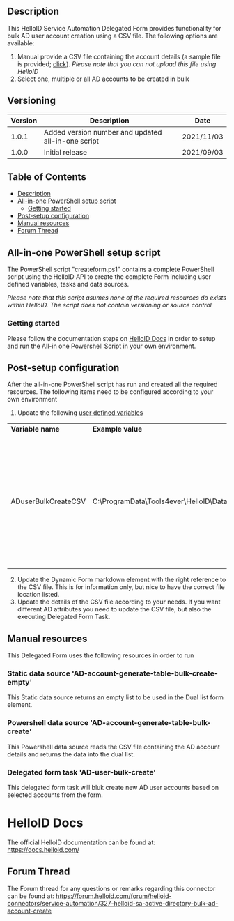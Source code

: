 <!-- Description -->
## Description
This HelloID Service Automation Delegated Form provides functionality for bulk AD user account creation using a CSV file. The following options are available:
 1. Manual provide a CSV file containing the account details (a sample file is provided; [click](https://github.com/Tools4everBV/HelloID-Conn-SA-Full-AD-AccountCreate-Bulk/blob/main/Manual%20resources/bulk_create_ad_account.csv)). _Please note that you can not upload this file using HelloID_
 2. Select one, multiple or all AD accounts to be created in bulk

## Versioning
| Version | Description | Date |
| - | - | - |
| 1.0.1   | Added version number and updated all-in-one script | 2021/11/03  |
| 1.0.0   | Initial release | 2021/09/03  |
 
<!-- TABLE OF CONTENTS -->
## Table of Contents
* [Description](#description)
* [All-in-one PowerShell setup script](#all-in-one-powershell-setup-script)
  * [Getting started](#getting-started)
* [Post-setup configuration](#post-setup-configuration)
* [Manual resources](#manual-resources)
* [Forum Thread](#forum-thread)


## All-in-one PowerShell setup script
The PowerShell script "createform.ps1" contains a complete PowerShell script using the HelloID API to create the complete Form including user defined variables, tasks and data sources.

 _Please note that this script asumes none of the required resources do exists within HelloID. The script does not contain versioning or source control_


### Getting started
Please follow the documentation steps on [HelloID Docs](https://docs.helloid.com/hc/en-us/articles/360017556559-Service-automation-GitHub-resources) in order to setup and run the All-in one Powershell Script in your own environment.

 
## Post-setup configuration
After the all-in-one PowerShell script has run and created all the required resources. The following items need to be configured according to your own environment
 1. Update the following [user defined variables](https://docs.helloid.com/hc/en-us/articles/360014169933-How-to-Create-and-Manage-User-Defined-Variables)
<table>
  <tr><td><strong>Variable name</strong></td><td><strong>Example value</strong></td><td><strong>Description</strong></td></tr>
  <tr><td>ADuserBulkCreateCSV</td><td>C:\ProgramData\Tools4ever\HelloID\Data\bulk_create_ad_account.csv</td><td>Path to CSV file containing the AD account details. This file needs to be accessible by your HelloID Agent (local file or shared folder) </td></tr>
</table>

 2. Update the Dynamic Form markdown element with the right reference to the CSV file. This is for information only, but nice to have the correct file location listed.
 3. Update the details of the CSV file according to your needs. If you want different AD attributes you need to update the CSV file, but also the executing Delegated Form Task.


## Manual resources
This Delegated Form uses the following resources in order to run

### Static data source 'AD-account-generate-table-bulk-create-empty'
This Static data source returns an empty list to be used in the Dual list form element.

### Powershell data source 'AD-account-generate-table-bulk-create'
This Powershell data source reads the CSV file containing the AD account details and returns the data into the dual list.  

### Delegated form task 'AD-user-bulk-create'
This delegated form task will bluk create new AD user accounts based on selected accounts from the form.

# HelloID Docs
The official HelloID documentation can be found at: https://docs.helloid.com/

## Forum Thread
The Forum thread for any questions or remarks regarding this connector can be found at: https://forum.helloid.com/forum/helloid-connectors/service-automation/327-helloid-sa-active-directory-bulk-ad-account-create
